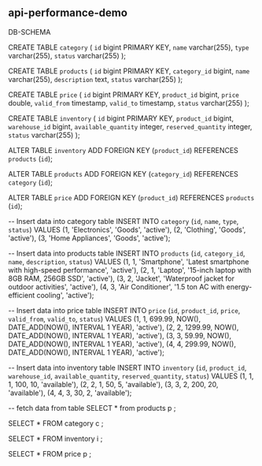 
api-performance-demo
--------------------------
DB-SCHEMA

CREATE TABLE `category` (
`id` bigint PRIMARY KEY,
`name` varchar(255),
`type` varchar(255),
`status` varchar(255)
);

CREATE TABLE `products` (
`id` bigint PRIMARY KEY,
`category_id` bigint,
`name` varchar(255),
`description` text,
`status` varchar(255)
);

CREATE TABLE `price` (
`id` bigint PRIMARY KEY,
`product_id` bigint,
`price` double,
`valid_from` timestamp,
`valid_to` timestamp,
`status` varchar(255)
);

CREATE TABLE `inventory` (
`id` bigint PRIMARY KEY,
`product_id` bigint,
`warehouse_id` bigint,
`available_quantity` integer,
`reserved_quantity` integer,
`status` varchar(255)
);

ALTER TABLE `inventory` ADD FOREIGN KEY (`product_id`) REFERENCES `products` (`id`);

ALTER TABLE `products` ADD FOREIGN KEY (`category_id`) REFERENCES `category` (`id`);

ALTER TABLE `price` ADD FOREIGN KEY (`product_id`) REFERENCES `products` (`id`);


-- Insert data into category table
INSERT INTO `category` (`id`, `name`, `type`, `status`) VALUES
(1, 'Electronics', 'Goods', 'active'),
(2, 'Clothing', 'Goods', 'active'),
(3, 'Home Appliances', 'Goods', 'active');

-- Insert data into products table
INSERT INTO `products` (`id`, `category_id`, `name`, `description`, `status`) VALUES
(1, 1, 'Smartphone', 'Latest smartphone with high-speed performance', 'active'),
(2, 1, 'Laptop', '15-inch laptop with 8GB RAM, 256GB SSD', 'active'),
(3, 2, 'Jacket', 'Waterproof jacket for outdoor activities', 'active'),
(4, 3, 'Air Conditioner', '1.5 ton AC with energy-efficient cooling', 'active');

-- Insert data into price table
INSERT INTO `price` (`id`, `product_id`, `price`, `valid_from`, `valid_to`, `status`) VALUES
(1, 1, 699.99, NOW(), DATE_ADD(NOW(), INTERVAL 1 YEAR), 'active'),
(2, 2, 1299.99, NOW(), DATE_ADD(NOW(), INTERVAL 1 YEAR), 'active'),
(3, 3, 59.99, NOW(), DATE_ADD(NOW(), INTERVAL 1 YEAR), 'active'),
(4, 4, 299.99, NOW(), DATE_ADD(NOW(), INTERVAL 1 YEAR), 'active');

-- Insert data into inventory table
INSERT INTO `inventory` (`id`, `product_id`, `warehouse_id`, `available_quantity`, `reserved_quantity`, `status`) VALUES
(1, 1, 1, 100, 10, 'available'),
(2, 2, 1, 50, 5, 'available'),
(3, 3, 2, 200, 20, 'available'),
(4, 4, 3, 30, 2, 'available');


-- fetch data from table
SELECT * from products p ;

SELECT * FROM category c ;

SELECT * FROM inventory i ;

SELECT * FROM price p ;